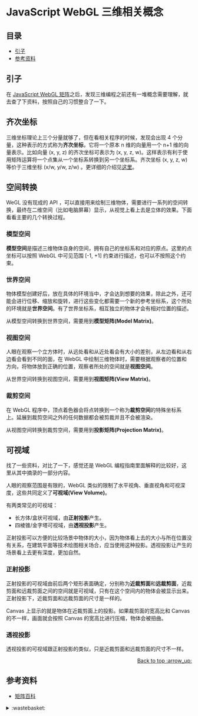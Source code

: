 # JavaScript WebGL 三维相关概念
## <a name="index"></a> 目录
- [引子](#start)
- [参考资料](#reference)

## <a name="start"></a> 引子
在 [JavaScript WebGL 矩阵][url-pre]之后，发现三维编程之前还有一堆概念需要理解，就去查了下资料，按照自己的习惯整合了一下。

## 齐次坐标
三维坐标理论上三个分量就够了，但在看相关程序的时候，发现会出现 4 个分量，这种表示的方式称为**齐次坐标**，它将一个原本 n 维的向量用一个 n+1 维的向量表示。比如向量 (x, y, z) 的齐次坐标可表示为 (x, y, z, w)。这样表示有利于使用矩阵运算将一个点集从一个坐标系转换到另一个坐标系。齐次坐标 (x, y, z, w) 等价于三维坐标 (x/w, y/w, z/w) 。更详细的介绍见[这里][url-1]。

## 空间转换
WeGL 没有现成的 API ，可以直接用来绘制三维物体，需要进行一系列的空间转换，最终在二维空间（比如电脑屏幕）显示，从视觉上看上去是立体的效果。下面看看主要的几个转换过程。

### 模型空间
**模型空间**是描述三维物体自身的空间，拥有自己的坐标系和对应的原点。这里的点坐标可以按照 WebGL 中可见范围 [-1, +1] 约束进行描述，也可以不按照这个约束。

### 世界空间
物体模型创建好后，放在具体的环境当中，才会达到想要的效果，除此之外，还可能会进行位移、缩放和旋转，进行这些变化都需要一个新的参考坐标系，这个所处的环境就是**世界空间**。有了世界坐标系，相互独立的物体才会有相对位置的描述。

从模型空间转换到世界空间，需要用到**模型矩阵(Model Matrix)**。


### 视图空间
人眼在观察一个立方体时，从远处看和从近处看会有大小的差别，从左边看和从右边看会看到不同的面，在 WebGL 中绘制三维物体时，需要根据观察者的位置和方向，将物体放到正确的位置，观察者所处的空间就是**视图空间**。

从世界空间转换到视图空间，需要用到**视图矩阵(View Matrix)**。

### 裁剪空间
在 WebGL 程序中，顶点着色器会将点转换到一个称为**裁剪空间**的特殊坐标系上。延展到裁剪空间之外的任何数据都会被剪裁并且不会被渲染。

从视图空间转换到裁剪空间，需要用到**投影矩阵(Projection Matrix)**。


## 可视域
找了一些资料，对比了一下，感觉还是 WebGL 编程指南里面解释的比较好，这里从其中摘录的一部分内容。

人眼的观察范围是有限的，WebGL 类似的限制了水平视角、垂直视角和可视深度，这些共同定义了**可视域(View Volume)**。

有两类常见的可视域：
- 长方体/盒状可视域，由**正射投影**产生。
- 四棱锥/金字塔可视域，由**透视投影**产生。

正射投影可以方便的比较场景中物体的大小，因为物体看上去的大小与所在位置没有关系，在建筑平面等技术绘图相关场合，应当使用这种投影。透视投影让产生的场景看上去更有深度，更加自然。

### 正射投影
正射投影的可视域由前后两个矩形表面确定，分别称为**近裁剪面**和**远裁剪面**，近裁剪面和远裁剪面之间的空间就是可视域，只有在这个空间内的物体会被显示出来。正射投影下，近裁剪面和远裁剪面的尺寸是一样的。

Canvas 上显示的就是物体在近裁剪面上的投影。如果裁剪面的宽高比和 Canvas 的不一样，画面就会按照 Canvas 的宽高比进行压缩，物体会被扭曲。

### 透视投影
透视投影的可视域跟正射投影的类似，只是近裁剪面和远裁剪面的尺寸不一样。

<div align="right"><a href="#index">Back to top :arrow_up:</a></div>


## <a name="reference"></a> 参考资料
- [矩阵百科][url-1]

[url-pre]:https://github.com/XXHolic/segment/issues/117

[url-1]:https://zhuanlan.zhihu.com/p/148760721

[url-example1]:https://xxholic.github.io/lab/starry-night/translate.html

[url-local-1]:./image/1.png


<details>
<summary>:wastebasket:</summary>

最近看了[《红线》][url-waste]这部作品，里面赛车设计和场面看着还是蛮过瘾的！

</details>

[url-waste]:https://movie.douban.com/subject/3903715/
